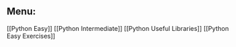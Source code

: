 ## Menu:

[[Python Easy]]
[[Python Intermediate]]
[[Python Useful Libraries]]
[[Python Easy Exercises]]